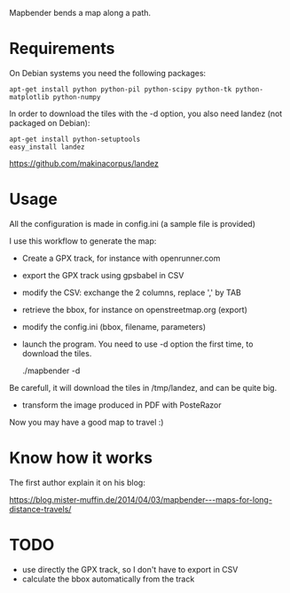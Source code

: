 Mapbender bends a map along a path.


# Requirements

On Debian systems you need the following packages:

	apt-get install python python-pil python-scipy python-tk python-matplotlib python-numpy
	
In order to download the tiles with the -d option, you also need landez (not packaged on Debian):

    apt-get install python-setuptools
    easy_install landez
 
https://github.com/makinacorpus/landez

# Usage

All the configuration is made in config.ini (a sample file is provided)

I use this workflow to generate the map:

- Create a GPX track, for instance with openrunner.com
- export the GPX track using gpsbabel in CSV
- modify the CSV: exchange the 2 columns, replace ',' by TAB
- retrieve the bbox, for instance on openstreetmap.org (export)
- modify the config.ini (bbox, filename, parameters)
- launch the program. You need to use -d option the first time, to download the tiles.

  ./mapbender -d
  
Be carefull, it will download the tiles in /tmp/landez, and can be quite big.

- transform the image produced in PDF with PosteRazor

Now you may have a good map to travel :)

# Know how it works

The first author explain it on his blog:

https://blog.mister-muffin.de/2014/04/03/mapbender---maps-for-long-distance-travels/

# TODO

- use directly the GPX track, so I don't have to export in CSV
- calculate the bbox automatically from the track